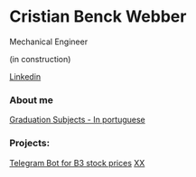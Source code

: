 # Cristian Benck Webber
Mechanical Engineer

(in construction)

[Linkedin](https://www.linkedin.com/in/cristianwebber/)

### About me 
[Graduation Subjects - In portuguese](https://github.com/WebberAI/Info/blob/main/Disciplinas%20UCS.ipynb)  


### Projects:
[Telegram Bot for B3 stock prices](https://github.com/cristianwebber/b3-stocks-telegram-bot)
[XX](XX)


